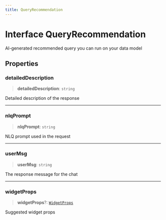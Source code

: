 ```yaml
---
title: QueryRecommendation
---
```


# Interface QueryRecommendation

AI-generated recommended query you can run on your data model

## Properties

### detailedDescription

> **detailedDescription**: `string`

Detailed description of the response

***

### nlqPrompt

> **nlqPrompt**: `string`

NLQ prompt used in the request

***

### userMsg

> **userMsg**: `string`

The response message for the chat

***

### widgetProps

> **widgetProps**?: [`WidgetProps`](../type-aliases/type-alias.WidgetProps.md)

Suggested widget props
